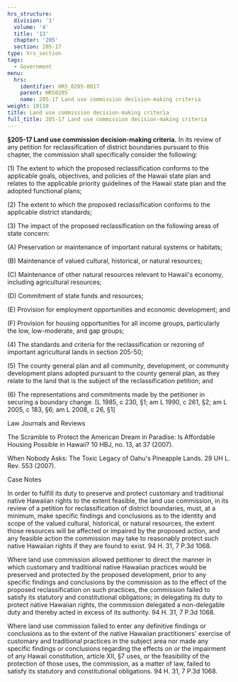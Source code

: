 ```yaml
---
hrs_structure:
  division: '1'
  volume: '4'
  title: '13'
  chapter: '205'
  section: 205-17
type: hrs_section
tags:
  - Government
menu:
  hrs:
    identifier: HRS_0205-0017
    parent: HRS0205
    name: 205-17 Land use commission decision-making criteria
weight: 18110
title: Land use commission decision-making criteria
full_title: 205-17 Land use commission decision-making criteria
---
```

**§205-17 Land use commission decision-making criteria.** In its review of any petition for reclassification of district boundaries pursuant to this chapter, the commission shall specifically consider the following:

(1) The extent to which the proposed reclassification conforms to the applicable goals, objectives, and policies of the Hawaii state plan and relates to the applicable priority guidelines of the Hawaii state plan and the adopted functional plans;

(2) The extent to which the proposed reclassification conforms to the applicable district standards;

(3) The impact of the proposed reclassification on the following areas of state concern:

(A) Preservation or maintenance of important natural systems or habitats;

(B) Maintenance of valued cultural, historical, or natural resources;

(C) Maintenance of other natural resources relevant to Hawaii's economy, including agricultural resources;

(D) Commitment of state funds and resources;

(E) Provision for employment opportunities and economic development; and

(F) Provision for housing opportunities for all income groups, particularly the low, low-moderate, and gap groups;

(4) The standards and criteria for the reclassification or rezoning of important agricultural lands in section 205-50;

(5) The county general plan and all community, development, or community development plans adopted pursuant to the county general plan, as they relate to the land that is the subject of the reclassification petition; and

(6) The representations and commitments made by the petitioner in securing a boundary change. [L 1985, c 230, §1; am L 1990, c 261, §2; am L 2005, c 183, §6; am L 2008, c 26, §1]

Law Journals and Reviews

The Scramble to Protect the American Dream in Paradise: Is Affordable Housing Possible in Hawaii? 10 HBJ, no. 13, at 37 (2007).

When Nobody Asks: The Toxic Legacy of Oahu's Pineapple Lands. 29 UH L. Rev. 553 (2007).

Case Notes

In order to fulfill its duty to preserve and protect customary and traditional native Hawaiian rights to the extent feasible, the land use commission, in its review of a petition for reclassification of district boundaries, must, at a minimum, make specific findings and conclusions as to the identity and scope of the valued cultural, historical, or natural resources, the extent those resources will be affected or impaired by the proposed action, and any feasible action the commission may take to reasonably protect such native Hawaiian rights if they are found to exist. 94 H. 31, 7 P.3d 1068.

Where land use commission allowed petitioner to direct the manner in which customary and traditional native Hawaiian practices would be preserved and protected by the proposed development, prior to any specific findings and conclusions by the commission as to the effect of the proposed reclassification on such practices, the commission failed to satisfy its statutory and constitutional obligations; in delegating its duty to protect native Hawaiian rights, the commission delegated a non-delegable duty and thereby acted in excess of its authority. 94 H. 31, 7 P.3d 1068.

Where land use commission failed to enter any definitive findings or conclusions as to the extent of the native Hawaiian practitioners' exercise of customary and traditional practices in the subject area nor made any specific findings or conclusions regarding the effects on or the impairment of any Hawaii constitution, article XII, §7 uses, or the feasibility of the protection of those uses, the commission, as a matter of law, failed to satisfy its statutory and constitutional obligations. 94 H. 31, 7 P.3d 1068.
